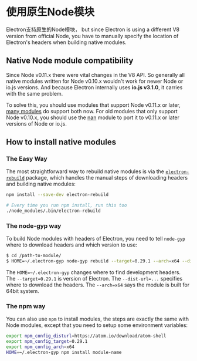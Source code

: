 # 使用原生Node模块

Electron支持原生的Node模块， but since Electron is
using a different V8 version from official Node, you have to manually specify
the location of Electron's headers when building native modules.

## Native Node module compatibility

Since Node v0.11.x there were vital changes in the V8 API. So generally all
native modules written for Node v0.10.x wouldn't work for newer Node or io.js versions. And
because Electron internally uses __io.js v3.1.0__, it carries with the same
problem.

To solve this, you should use modules that support Node v0.11.x or later,
[many modules](https://www.npmjs.org/browse/depended/nan) do support both now.
For old modules that only support Node v0.10.x, you should use the
[nan](https://github.com/rvagg/nan) module to port it to v0.11.x or later versions of Node or io.js.

## How to install native modules

### The Easy Way

The most straightforward way to rebuild native modules is via the 
[`electron-rebuild`](https://github.com/paulcbetts/electron-rebuild) package, 
which handles the manual steps of downloading headers and building native modules:

```sh
npm install --save-dev electron-rebuild

# Every time you run npm install, run this too
./node_modules/.bin/electron-rebuild
```

### The node-gyp way

To build Node modules with headers of Electron, you need to tell `node-gyp`
where to download headers and which version to use:

```bash
$ cd /path-to-module/
$ HOME=~/.electron-gyp node-gyp rebuild --target=0.29.1 --arch=x64 --dist-url=https://atom.io/download/atom-shell
```

The `HOME=~/.electron-gyp` changes where to find development headers. The
`--target=0.29.1` is version of Electron. The `--dist-url=...` specifies
where to download the headers. The `--arch=x64` says the module is built for
64bit system.

### The npm way

You can also use `npm` to install modules, the steps are exactly the same with
Node modules, except that you need to setup some environment variables:

```bash
export npm_config_disturl=https://atom.io/download/atom-shell
export npm_config_target=0.29.1
export npm_config_arch=x64
HOME=~/.electron-gyp npm install module-name
```
